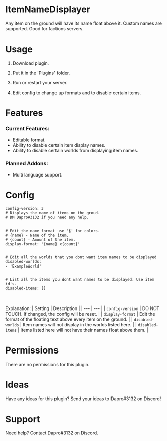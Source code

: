 # ItemNameDisplayer

Any item on the ground will have its name float above it. Custom names are supported. Good for factions servers.

# Usage

1. Download plugin.
2. Put it in the 'Plugins' folder.
3. Run or restart your server.

4. Edit config to change up formats and to disable certain items.

# Features
### Current Features:
* Editable format.
* Ability to disable certain item display names.
* Ability to disable certain worlds from displaying item names.



### Planned Addons:
* Multi language support.
# Config

```
config-version: 3
# Displays the name of items on the groud.
# DM Dapro#3132 if you need any help.


# Edit the name format use '§' for colors.
# {name} - Name of the item.
# {count} - Amount of the item.
display-format: '{name} x{count}'


# Edit all the worlds that you dont want item names to be displayed
disabled-worlds: 
- 'ExampleWorld'


# List all the items you dont want names to be displayed. Use item id's.
disabled-items: []
```
\
\
Explanation:
| Setting | Description |
| --- | --- |
| `config-version` | DO NOT TOUCH. If changed, the config will be reset. |
| `display-format` | Edit the format of the floating text above every item on the ground. |
| `disabled-worlds` | Item names will not display in the worlds listed here. |
| `disabled-items` | Items listed here will not have their names float above them. |

# Permissions

There are no permissions for this plugin.

# Ideas

Have any ideas for this plugin?
Send your ideas to Dapro#3132 on Discord!

# Support

Need help?
Contact Dapro#3132 on Discord.
